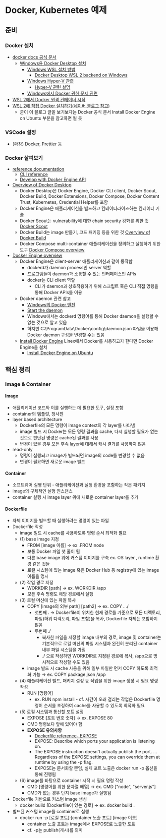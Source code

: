 # Docker, Kubernetes 예제

## 준비
### Docker 설치
- [docker docs 공식 문서](https://docs.docker.com/)
  - [Windows용 Docker Desktop 설치](https://docs.docker.com/desktop/install/windows-install/)
    - [Windows WSL 설치 방법](https://learn.microsoft.com/en-us/windows/wsl/install)
      - [Docker Desktop WSL 2 backend on Windows](https://docs.docker.com/desktop/wsl/)
    - [Windows Hyper-V 관련](https://docs.docker.com/desktop/troubleshoot/topics/#virtualization)
      - [Hyper-V 관련 설명](https://learn.microsoft.com/en-us/windows-server/virtualization/hyper-v/hyper-v-technology-overview)
    - [Windows에서 Docker 권한 문제 관련](https://docs.docker.com/desktop/windows/permission-requirements/)
- [WSL 2에서 Docker 원격 컨테이너 시작](https://learn.microsoft.com/ko-kr/windows/wsl/tutorials/wsl-containers)
- [WSL 2에 직접 Docker 설치하기\(네이버 블로그 참고\)](https://blog.naver.com/ilikebigmac/222007741507)
  - 굳이 이 블로그 글을 보기보다는 Docker 공식 문서 Install Docker Engine on Ubuntu 부분을 참고하면 될 듯

### VSCode 설정
- (확장) Docker, Prettier 등

### Docker 살펴보기
- [reference documentation](https://docs.docker.com/reference/)
  - [CLI reference](https://docs.docker.com/reference/cli/docker/)
  - [Develop with Docker Engine API](https://docs.docker.com/engine/api/)
- [Overview of Docker Desktop](https://docs.docker.com/desktop/)
  - Docker Desktop은 Docker Engine, Docker CLI client, Docker Scout, Docker Build, Docker Extensions, Docker Compose, Docker Content Trust, Kubernetes, Credential  Helper를 포함
  - Docker Engine은 애플리케이션을 빌드하고 컨테이너라이즈하는 컨테이너 기술
  - Docker Scout는 vulnerability에 대한 chain security 강화를 위한 것 [Docker Scout](https://docs.docker.com/scout/)
  - Docker Build는 image 만들기, 코드 패키징 등을 위한 것 [Overview of Docker Build](https://docs.docker.com/build/)
  - Docker Compose multi-container 애플리케이션을 정의하고 실행하기 위한 도구 [Docker Compose overview](https://docs.docker.com/compose/)
- [Docker Engine overview](https://docs.docker.com/engine/)
  - Docker Engine은 client-server 애플리케이션과 같이 동작함
    - dockerd가 daemon process인 server 역할
    - 프로그램들이 daemon과 소통할 수 있는 인터페이스인 APIs
    - docker는 CLI client 역할
      - CLI가 daemon과 상호작용하기 위해 스크립트 혹은 CLI 직접 명령을 통해 Docker APIs를 이용
  - Docker daemon 관련 참고
    - [Windows의 Docker 엔진](https://learn.microsoft.com/ko-kr/virtualization/windowscontainers/manage-docker/configure-docker-daemon)
    - [Start the daemon](https://docs.docker.com/config/daemon/start/)
    - Windows에서는 dockerd 명령어를 통해 Docker daemon을 실행할 수 없는 것으로 알고 있음
    - 하지만 C:\ProgramData\Docker\config\daemon.json 파일을 이용해 Docker daemon 구성을 변경할 수는 있음
  - [Install Docker Engine](https://docs.docker.com/engine/install/) Linex에서 Docker를 사용하고자 한다면 Docker Engine을 설치
    - [Install Docker Engine on Ubuntu](https://docs.docker.com/engine/install/ubuntu/)

## 핵심 정리
### Image & Container
#### Image
- 애플리케이션 코드와 이를 실행하는 데 필요한 도구, 설정 포함
- container의 템플릿, 청사진
- layer based architecture
   - Dockerfile의 모든 명령이 image context의 각 layer를 나타냄
  - image 빌드 시 Docker는 모든 명령 결과을 cache, 다시 실행할 필요가 없는 것으로 판단된 명령은 cache된 결과를 사용
  - 변경이 있을 경우 모든 후속 layer에 대해서 캐시 결과를 사용하지 않음
- read-only
  - 명령이 실행되고 image가 빌드되면 image의 code를 변경할 수 없음
  - 변경이 필요하면 새로운 image 빌드
#### Container
- 소프트웨어 실행 단위 - 애플리케이션과 실행 환경을 포함하는 작은 패키지
- image의 구체적인 실행 인스턴스
- container 실행 시 image layer 위에 새로운 container layer를 추가
#### Dockerfile
- 자체 이미지를 빌드할 때 실행하려는 명령이 있는 파일
- Dockerfile 작성
  - image 빌드 시 cache를 사용하도록 명령 순서 최적화 필요
  - \(1\) base image 지정
    - FROM [image 이름] → ex .FROM node
    - 보통 Docker 파일 첫 줄이 됨
    - 다른 base image 위에 커스텀 이미지를 구축 ex. OS layer , runtime 환경 같은 것들
    - 로컬 시스템에 있는 image 혹은 Docker Hub 등 registry에 있는 image 이름을 명시
  - \(2\) 작업 경로 지정
    - WORKDIR \[path\] → ex. WORKDIR /app
    - 모든 후속 명령도 해당 경로에서 실행
  - \(3\) 로컬 머신에 있는 파일 복사
    - COPY \[image의 외부 path\] \[path2\] → ex. COPY . ./
      - 첫번째 . → Dockerfile이 위치한 현재 경로를 기준으로 모든 디렉토리, 파일(하위 디렉토리, 파일 포함)을 복사, Dockerfile 자체는 포함하지 않음
      - 두번째 ./
        - 복사한 파일을 저장할 image 내부의 경로, image 및 container는 기본적으로 로컬 머신의 파일 시스템과 완전히 분리된 container 내부 파일 시스템을 가짐
        - ./ 으로 작성하면 WORKDIR로 지정된 경로에 복사, /app으로 명시적으로 작성할 수도 있음
    - image 빌드 시 cache 사용을 위해 일부 파일만 먼저 COPY 하도록 최적화 가능 → ex. COPY package.json /app
  - \(4\) 애플리케이션 빌드, 패키지 설정 등 작업을 위한 image 생성 시 필요 명령 작성
    - RUN \[명령어\]
      - ex. RUN npm install - cf. 시간이 오래 걸리는 작업은 Dockerfile 명령어 순서를 조정하여 cache를 사용할 수 있도록 최적화 필요
  - \(5\) 로컬 시스템과 통신할 포트 설정
    - EXPOSE [포트 번호 숫자] → ex. EXPOSE 80
    - CMD 명령보다 앞에 있어야 함
    - **EXPOSE 유의사항**
      - [Dockerfile reference- EXPOSE](https://docs.docker.com/reference/dockerfile/#expose)
      - EXPOSE: Describe which ports your application is listening on.
      - The EXPOSE instruction doesn't actually publish the port. ... Regardless of the EXPOSE settings, you can override them at runtime by using the -p flag.
      - EXPOSE는 문서화할 뿐임,  실제 포트 노출은 docker run -p 옵션을 통해 진행됨
  - \(6\) image를 바탕으로 container 시작 시 필요 명령 작성
    - CMD \[명령어를 위한 문자열 배열\] → ex. CMD \["node", "server.js"\]
    - CMD가 없는 경우 단지 base image가 실행됨
- Dockerfile 기반으로 커스텀 image 생성
  - docker build [Dockerfile이 있는 경로] → ex. docker build .
- 빌드된 커스텀 image를 container로 실행
  - docker run -p \[로컬 포트\]:\[container 노출 포트\] \[image 이름\]
    - container 노출 포트는 image에서 EXPOSE로 노출한 포트
    - cf. -p는 publish(게시)를 의미
